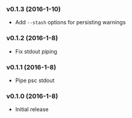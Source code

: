 ### v0.1.3 (2016-1-10)

* Add `--stash` options for persisting warnings

### v0.1.2 (2016-1-8)

* Fix stdout piping

### v0.1.1 (2016-1-8)

* Pipe psc stdout

### v0.1.0 (2016-1-8)

* Initial release
